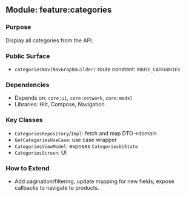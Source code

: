 ## Module: feature:categories

### Purpose
Display all categories from the API.

### Public Surface
- `categoriesNav(NavGraphBuilder)` route constant: `ROUTE_CATEGORIES`

### Dependencies
- Depends on: `core:ui`, `core:network`, `core:model`
- Libraries: Hilt, Compose, Navigation

### Key Classes
- `CategoriesRepository`/`Impl`: fetch and map DTO→domain
- `GetCategoriesUseCase`: use case wrapper
- `CategoriesViewModel`: exposes `CategoriesUiState`
- `CategoriesScreen`: UI

### How to Extend
- Add pagination/filtering; update mapping for new fields; expose callbacks to navigate to products.


